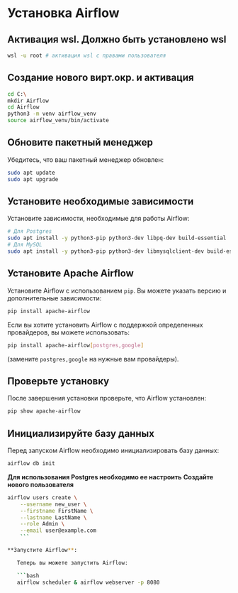 # Установка Airflow

## Активация wsl. Должно быть установлено wsl
```bash
wsl -u root # активация wsl с правами пользователя
```
## Создание нового вирт.окр. и активация
```bash
cd C:\
mkdir Airflow 
cd Airflow
python3 -m venv airflow_venv
source airflow_venv/bin/activate
```

## Обновите пакетный менеджер

   Убедитесь, что ваш пакетный менеджер обновлен:

   ```bash
   sudo apt update
   sudo apt upgrade
   ```

## Установите необходимые зависимости

   Установите зависимости, необходимые для работы Airflow:

   ```bash
   # Для Postgres
   sudo apt install -y python3-pip python3-dev libpq-dev build-essential
   # Для MySQL
   sudo apt install -y python3-pip python3-dev libmysqlclient-dev build-essential
   ``` 

## Установите Apache Airflow

   Установите Airflow с использованием `pip`. Вы можете указать версию и дополнительные зависимости:
   ```bash
   pip install apache-airflow
   ```
   Если вы хотите установить Airflow с поддержкой определенных провайдеров, вы можете использовать:
   ```bash
   pip install apache-airflow[postgres,google]
   ```
   (замените `postgres,google` на нужные вам провайдеры).

## Проверьте установку

   После завершения установки проверьте, что Airflow установлен:

   ```bash
   pip show apache-airflow
   ```

## Инициализируйте базу данных

   Перед запуском Airflow необходимо инициализировать базу данных:

   ```bash
   airflow db init
   ```
**Для использования Postgres необходимо ее настроить**
**Создайте нового пользователя**
```bash
airflow users create \
    --username new_user \
    --firstname FirstName \
    --lastname LastName \
    --role Admin \
    --email user@example.com
    ```

**Запустите Airflow**:

   Теперь вы можете запустить Airflow:

   ```bash
   airflow scheduler & airflow webserver -p 8080
   ```









